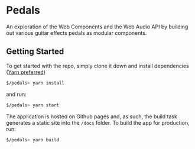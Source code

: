 # Pedals

An exploration of the Web Components and the Web Audio API by building out various guitar effects pedals as modular components.

## Getting Started

To get started with the repo, simply clone it down and install dependencies ([Yarn preferred](https://yarnpkg.com/en/))

```bash
$/pedals> yarn install
```

and run:

```bash
$/pedals> yarn start
```

The application is hosted on Github pages and, as such, the build task generates a static site into the `/docs` folder.
To build the app for production, run:

```bash
$/pedals> yarn build
```
